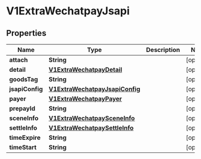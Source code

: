 
# V1ExtraWechatpayJsapi

## Properties
Name | Type | Description | Notes
------------ | ------------- | ------------- | -------------
**attach** | **String** |  |  [optional]
**detail** | [**V1ExtraWechatpayDetail**](V1ExtraWechatpayDetail.md) |  |  [optional]
**goodsTag** | **String** |  |  [optional]
**jsapiConfig** | [**V1ExtraWechatpayJsapiConfig**](V1ExtraWechatpayJsapiConfig.md) |  |  [optional]
**payer** | [**V1ExtraWechatpayPayer**](V1ExtraWechatpayPayer.md) |  |  [optional]
**prepayId** | **String** |  |  [optional]
**sceneInfo** | [**V1ExtraWechatpaySceneInfo**](V1ExtraWechatpaySceneInfo.md) |  |  [optional]
**settleInfo** | [**V1ExtraWechatpaySettleInfo**](V1ExtraWechatpaySettleInfo.md) |  |  [optional]
**timeExpire** | **String** |  |  [optional]
**timeStart** | **String** |  |  [optional]



